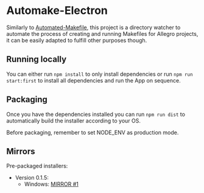 # Automake-Electron

Similarly to [Automated-Makefile](https://github.com/coutlcdo/Automated-Makefile), this project is a directory watcher to automate the process of creating and running Makefiles for Allegro projects, it can be easily adapted to fulfill other purposes though.

## Running locally

You can either run `npm install` to only install dependencies or run `npm run start:first` to install all dependencies and run the App on sequence.

## Packaging

Once you have the dependencies installed you can run `npm run dist` to automatically build the installer according to
your OS.

Before packaging, remember to set NODE_ENV as production mode.

## Mirrors

Pre-packaged installers:
- Version 0.1.5:
	- Windows: [MIRROR #1](https://www.dropbox.com/s/f3k76mv6d8l813j/Automake%20Setup%200.1.5.exe?dl=0)
